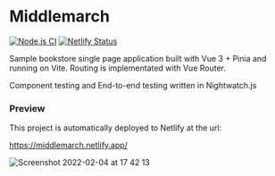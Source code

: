 # Middlemarch
[![Node.js CI](https://github.com/beatfactor/middlemarch/actions/workflows/node.js.yml/badge.svg?branch=main)](https://github.com/nightwatchjs/nightwatch/actions/workflows/build-node.yaml)
[![Netlify Status](https://api.netlify.com/api/v1/badges/16d2bbe4-6931-4e83-9fe5-6fd6e1688f2d/deploy-status)](https://app.netlify.com/sites/middlemarch/deploys)

Sample bookstore single page application built with Vue 3 + Pinia and running on Vite. Routing is implementated with Vue Router. 

Component testing and End-to-end testing written in Nightwatch.js

### Preview
This project is automatically deployed to Netlify at the url:

https://middlemarch.netlify.app/

![Screenshot 2022-02-04 at 17 42 13](https://user-images.githubusercontent.com/419506/152567821-ebc2073d-2759-412f-8e55-fcb1261d6c6c.png)
